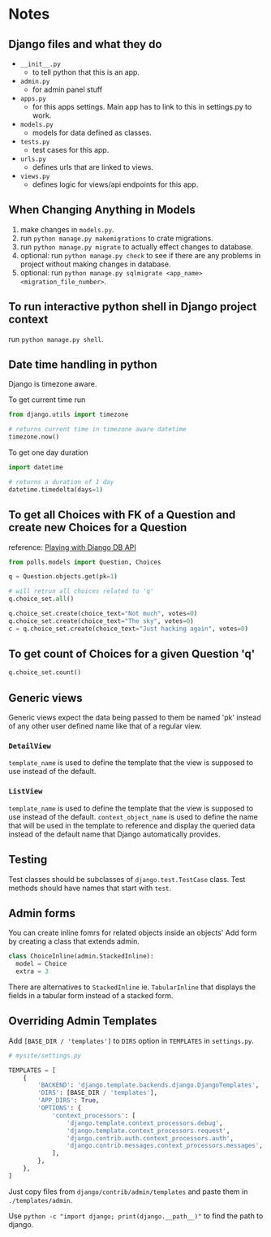 # Notes

## Django files and what they do

- `__init__.py`
  - to tell python that this is an app.
- `admin.py`
  - for admin panel stuff
- `apps.py`
  - for this apps settings. Main app has to link to this in settings.py to work.
- `models.py`
  - models for data defined as classes.
- `tests.py`
  - test cases for this app.
- `urls.py`
  - defines urls that are linked to views.
- `views.py`
  - defines logic for views/api endpoints for this app.

## When Changing Anything in Models

1. make changes in `models.py`.
2. run `python manage.py makemigrations` to crate migrations.
3. run `python manage.py migrate` to actually effect changes to database.
4. optional: run `python manage.py check` to see if there are any problems in project without making changes in database.
5. optional: run `python manage.py sqlmigrate <app_name> <migration_file_number>`.

## To run interactive python shell in Django project context

run `python manage.py shell`.

## Date time handling in python

Django is timezone aware.

To get current time run

```python
from django.utils import timezone

# returns current time in timezone aware datetime
timezone.now()
```

To get one day duration

```python
import datetime

# returns a duration of 1 day
datetime.timedelta(days=1)
```

## To get all Choices with FK of a Question and create new Choices for a Question

reference: [Playing with Django DB API](https://docs.djangoproject.com/en/3.1/intro/tutorial02/#playing-with-the-api)

```python
from polls.models import Question, Choices

q = Question.objects.get(pk=1)

# will retrun all choices related to 'q'
q.choice_set.all()

q.choice_set.create(choice_text="Not much", votes=0)
q.choice_set.create(choice_text="The sky", votes=0)
c = q.choice_set.create(choice_text="Just hacking again", votes=0)
```

## To get count of Choices for a given Question 'q'

```python
q.choice_set.count()
```

## Generic views

Generic views expect the data being passed to them be named 'pk' instead of any other user defined name like that of a regular view.

### `DetailView`

`template_name` is used to define the template that the view is supposed to use instead of the default.

### `ListView`

`template_name` is used to define the template that the view is supposed to use instead of the default.
`context_object_name` is used to define the name that will be used in the template to reference and display the queried data instead of the default name that Django automatically provides.

## Testing

Test classes should be subclasses of `django.test.TestCase` class.
Test methods should have names that start with `test`.

## Admin forms

You can create inline fomrs for related objects inside an objects' Add form by creating a class that extends admin.

```python
class ChoiceInline(admin.StackedInline):
  model = Choice
  extra = 3
```

There are alternatives to `StackedInline` ie. `TabularInline` that displays the fields in a tabular form instead of a stacked form.

## Overriding Admin Templates

Add `[BASE_DIR / 'templates']` to `DIRS` option in `TEMPLATES` in `settings.py`.

```python
# mysite/settings.py

TEMPLATES = [
    {
        'BACKEND': 'django.template.backends.django.DjangoTemplates',
        'DIRS': [BASE_DIR / 'templates'],
        'APP_DIRS': True,
        'OPTIONS': {
            'context_processors': [
                'django.template.context_processors.debug',
                'django.template.context_processors.request',
                'django.contrib.auth.context_processors.auth',
                'django.contrib.messages.context_processors.messages',
            ],
        },
    },
]
```

Just copy files from `django/contrib/admin/templates` and paste them in `./templates/admin`.

Use `python -c "import django; print(django.__path__)"` to find the path to django.

